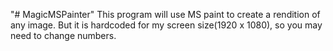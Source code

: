"# MagicMSPainter" 
This program will use MS paint to create a rendition of any image.
But it is hardcoded for my screen size(1920 x 1080), so you may need to change numbers.
